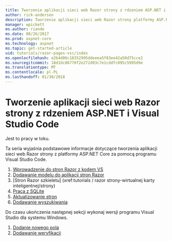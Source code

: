 ```yaml
---
title: Tworzenie aplikacji sieci web Razor strony z rdzeniem ASP.NET i Visual Studio Code
author: rick-anderson
description: Tworzenie aplikacji sieci web Razor strony platformy ASP.NET Core i EF Core.
manager: wpickett
ms.author: riande
ms.date: 08/26/2017
ms.prod: aspnet-core
ms.technology: aspnet
ms.topic: get-started-article
uid: tutorials/razor-pages-vsc/index
ms.openlocfilehash: e2b4d06c18352995ddeeea5f83ee42a50d75cce2
ms.sourcegitcommit: 18d1dc86770f2e272d93c7e1cddfc095c5995d9e
ms.translationtype: MT
ms.contentlocale: pl-PL
ms.lasthandoff: 01/30/2018
---
```

# <a name="create-a-razor-pages-web-app-with-aspnet-core-and-visual-studio-code"></a>Tworzenie aplikacji sieci web Razor strony z rdzeniem ASP.NET i Visual Studio Code

Jest to pracy w toku.

Ta seria wyjaśnia podstawowe informacje dotyczące tworzenia aplikacji sieci web Razor strony z platformy ASP.NET Core za pomocą programu Visual Studio Code.

1. [Wprowadzenie do stron Razor z kodem VS](xref:tutorials/razor-pages-vsc/razor-pages-start)
1. [Dodawanie modelu do aplikacji stron Razor](xref:tutorials/razor-pages-vsc/model)
1. [Stron Razor szkieletu]         (xref:tutorials / razor strony-wirtualnej karty inteligentnej/strony)
1. [Praca z SQLite](xref:tutorials/razor-pages-vsc/sql)
1. [Aktualizowanie stron](xref:tutorials/razor-pages-vsc/da1)
1. [Dodawanie wyszukiwania](xref:tutorials/razor-pages-vsc/search)

Do czasu ukończenia następnej sekcji wykonaj wersji programu Visual Studio dla systemu Windows.

1. [Dodanie nowego pola](xref:tutorials/razor-pages/new-field)
1. [Dodawanie weryfikacji](xref:tutorials/razor-pages/validation)
